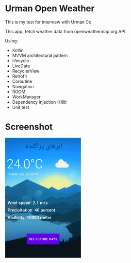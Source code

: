 # Urman Open Weather

This is my test for interview with Urman Co.

This app, fetch weather data from openweathermap.org API.

Using:
- Kotlin
- MVVM architectural pattern
- lifecycle
- LiveData
- RecyclerView
- Retrofit
- Coroutine
- Navigation
- ROOM
- WorkManager
- Dependency injection (Hilt)
- Unit test

# Screenshot

<img src="screenshots/1.jpg" width="250"/>